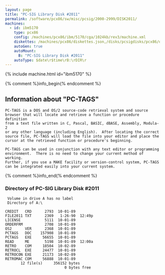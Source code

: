 ```yaml
---
layout: page
title: "PC-SIG Library Disk #2011"
permalink: /software/pcx86/sw/misc/pcsig/2000-2999/DISK2011/
machines:
  - id: ibm5170
    type: pcx86
    config: /machines/pcx86/ibm/5170/cga/1024kb/rev3/machine.xml
    diskettes: /machines/pcx86/diskettes.json,/disks/pcsigdisks/pcx86/diskettes.json
    autoGen: true
    autoMount:
      B: "PC-SIG Library Disk #2011"
    autoType: $date\r$time\rB:\rDIR\r
---
```


{% include machine.html id="ibm5170" %}

{% comment %}info_begin{% endcomment %}

## Information about "PC-TAGS"

    PC-TAGS is a DOS and OS/2 source-code retrieval system and source
    browser that will locate and retrieve a function or procedure definition
    from a text file written in C, Pascal, BASIC, dBASE, Assembly, Modula-2
    or any other language (including English).  After locating the correct
    source file, PC-TAGS will load the file into your editor and place the
    cursor at the retrieved function or procedure's beginning.
    
    PC-TAGS can be used in conjunction with any text editor or programming
    environment.  There is no need to change your current method of working.
    Further, if you use a MAKE facility or version-control system, PC-TAGS
    can be integrated easily into your current system.
{% comment %}info_end{% endcomment %}


### Directory of PC-SIG Library Disk #2011

     Volume in drive A has no label
     Directory of A:\

    CREDIT   CRD      2793  10-01-89
    FILE2011 TXT      2369   1-26-90  12:49p
    LICENSE           5111  10-01-89
    ORDERFRM          2708  10-01-89
    OS2      VER      2368  10-01-89
    PCTAGS   DOC    157908  10-01-89
    PCTAGS   EXE     56655  10-01-89
    READ     ME       5198  10-01-89  12:00a
    RETRO    COM     18504  10-02-89
    RETROCL  EXE     24477  10-01-89
    RETROCON EXE     21173  10-02-89
    RETROMAC COM     56888  10-01-89
           12 file(s)     356152 bytes
                               0 bytes free
